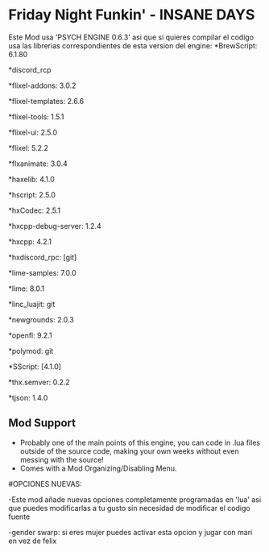 # Friday Night Funkin' - INSANE DAYS
Este Mod usa 'PSYCH ENGINE 0.6.3' asi que si quieres compilar el codigo usa las librerias correspondientes de esta version del engine:
*BrewScript: 6.1.80

*discord_rcp

*flixel-addons: 3.0.2

*flixel-templates: 2.6.6

*flixel-tools: 1.5.1

*flixel-ui: 2.5.0

*flixel: 5.2.2

*flxanimate: 3.0.4

*haxelib: 4.1.0

*hscript: 2.5.0

*hxCodec: 2.5.1

*hxcpp-debug-server: 1.2.4

*hxcpp: 4.2.1

*hxdiscord_rpc: [git]

*lime-samples: 7.0.0

*lime: 8.0.1

*linc_luajit: git

*newgrounds: 2.0.3

*openfl: 9.2.1

*polymod: git

*SScript: [4.1.0]

*thx.semver: 0.2.2

*tjson: 1.4.0

## Mod Support
* Probably one of the main points of this engine, you can code in .lua files outside of the source code, making your own weeks without even messing with the source!
* Comes with a Mod Organizing/Disabling Menu.

#OPCIONES NUEVAS:

-Este mod añade nuevas opciones completamente programadas en 'lua' asi que puedes modificarlas a tu gusto sin necesidad
de modificar el codigo fuente

-gender swarp: si eres mujer puedes activar esta opcion y jugar con mari en vez de felix
